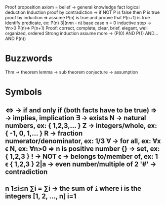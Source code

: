 Proof
  proposition
  axiom = belief -> general knowledge fact
  logical deduction
Induction
  proof by contradiction => if NOT P is false then P is true
  proof by induction => assume P(n) is true and proove that P(n+1) is true
    identify predicate, ex: P(n) 3|(n*n*n - n)
    base case n = 0
    inductive step -> ∀n>0 P(n)=> P(n+1)
  Proof: correct, complete, clear, brief, elegant, well organized, ordered
Strong induction
  assume more -> (P(0) AND P(1) AND... AND P(n))

Buzzwords
========================
Thm -> theorem
lemma -> sub theorem
conjecture -> assumption

Symbols
========================

<=> -> if and only if (both facts have to be true)
=>  -> implies, implication
∃   -> exists
N   -> natural numbers, ex: { 1,2,3,... }
Z   -> integers/whole, ex: { -1, 0, 1,... }
R   -> fraction numerator/denominator, ex: 1/3
∀   -> for all, ex: ∀x ϵ N, ex: ∀n>0 => n is positive number
{}  -> set, ex: { 1,2,3 }
!   -> NOT
ϵ   -> belongs to/member of, ex: 1 ϵ { 1,2,3 }
2|a -> even number/multiple of 2
'#' -> contradiction
-----------------------------------------------------------------
 n    1≤i≤n
 ∑i =  ∑i   -> the sum of `i` where i is the integers [1, 2, ..., n]
i=1
-----------------------------------------------------------------
